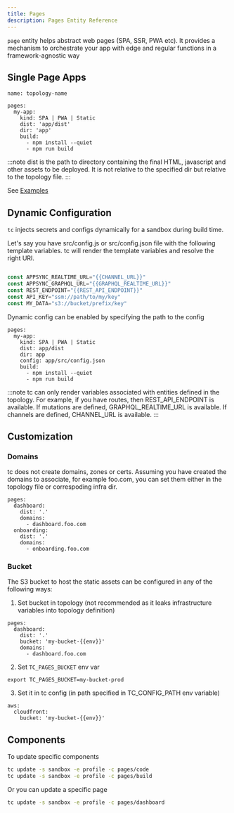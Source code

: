 ```yaml
---
title: Pages
description: Pages Entity Reference
---
```


`page` entity helps abstract web pages (SPA, SSR, PWA etc). It provides a mechanism to orchestrate your app with edge and regular functions in a framework-agnostic way

## Single Page Apps

```
name: topology-name

pages:
  my-app:
    kind: SPA | PWA | Static
    dist: 'app/dist'
    dir: 'app'
    build:
      - npm install --quiet
      - npm run build
```

:::note
dist is the path to directory containing the final HTML, javascript and other assets to be deployed. It is not relative to the specified dir but relative to the topology file.
:::

See [Examples](https://github.com/tc-functors/tc/tree/main/examples/pages)

## Dynamic Configuration

`tc` injects secrets and configs dynamically for a sandbox during build time.

Let's say you have src/config.js or src/config.json file with the following template variables. tc will render the template variables and resolve the right URI.

```js

const APPSYNC_REALTIME_URL="{{CHANNEL_URL}}"
const APPSYNC_GRAPHQL_URL="{{GRAPHQL_REALTIME_URL}}"
const REST_ENDPOINT="{{REST_API_ENDPOINT}}"
const API_KEY="ssm://path/to/my/key"
const MY_DATA="s3://bucket/prefix/key"
```

Dynamic config can be enabled by specifying the path to the config

```
pages:
  my-app:
    kind: SPA | PWA | Static
    dist: app/dist
    dir: app
    config: app/src/config.json
    build:
      - npm install --quiet
      - npm run build
```

:::note
tc can only render variables associated with entities defined in the topology. For example, if you have routes, then REST_API_ENDPOINT is available. If mutations are defined, GRAPHQL_REALTIME_URL is available. If channels are defined, CHANNEL_URL is available.
:::


## Customization


### Domains


tc does not create domains, zones or certs. Assuming you have created the domains to associate, for example foo.com, you can set them either in the topology file or correspoding infra dir.

```
pages:
  dashboard:
    dist: '.'
    domains:
      - dashboard.foo.com
  onboarding:
    dist: '.'
    domains:
      - onboarding.foo.com
```

### Bucket

The S3 bucket to host the static assets can be configured in any of the following ways:

1. Set bucket in topology (not recommended as it leaks infrastructure variables into topology definition)

```
pages:
  dashboard:
    dist: '.'
	bucket: 'my-bucket-{{env}}'
    domains:
      - dashboard.foo.com
```

2. Set `TC_PAGES_BUCKET` env var

```
export TC_PAGES_BUCKET=my-bucket-prod
```

3. Set it in tc config (in path specified in TC_CONFIG_PATH env variable)

```
aws:
  cloudfront:
    bucket: 'my-bucket-{{env}}'
```

## Components


To update specific components

```sh
tc update -s sandbox -e profile -c pages/code
tc update -s sandbox -e profile -c pages/build
```

Or you can update a specific page

```sh
tc update -s sandbox -e profile -c pages/dashboard
```
